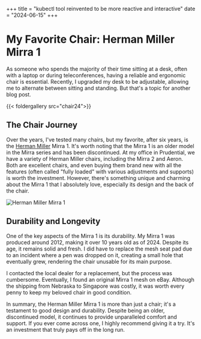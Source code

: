 +++
title = "kubectl tool reinvented to be more reactive and interactive"
date = "2024-06-15"
+++

# My Favorite Chair: Herman Miller Mirra 1

As someone who spends the majority of their time sitting at a desk, often with a laptop or during teleconferences, having a reliable and ergonomic chair is essential. Recently, I upgraded my desk to be adjustable, allowing me to alternate between sitting and standing. But that's a topic for another blog post.

{{< foldergallery src="chair24">}}

## The Chair Journey

Over the years, I've tested many chairs, but my favorite, after six years, is the [Herman Miller](https://www.hermanmiller.com/en_eur/products/seating/office-chairs/) Mirra 1. It's worth noting that the Mirra 1 is an older model in the Mirra series and has been discontinued. At my office in Prudential, we have a variety of Herman Miller chairs, including the Mirra 2 and Aeron. Both are excellent chairs, and even buying them brand new with all the features (often called "fully loaded" with various adjustments and supports) is worth the investment. However, there's something unique and charming about the Mirra 1 that I absolutely love, especially its design and the back of the chair.

![Herman Miller Mirra 1](https://your-image-url/IMG_1533.jpeg)

## Durability and Longevity

One of the key aspects of the Mirra 1 is its durability. My Mirra 1 was produced around 2012, making it over 10 years old as of 2024. Despite its age, it remains solid and fresh. I did have to replace the mesh seat pad due to an incident where a pen was dropped on it, creating a small hole that eventually grew, rendering the chair unusable for its main purpose.

I contacted the local dealer for a replacement, but the process was cumbersome. Eventually, I found an original Mirra 1 mesh on eBay. Although the shipping from Nebraska to Singapore was costly, it was worth every penny to keep my beloved chair in good condition.


In summary, the Herman Miller Mirra 1 is more than just a chair; it's a testament to good design and durability. Despite being an older, discontinued model, it continues to provide unparalleled comfort and support. If you ever come across one, I highly recommend giving it a try. It's an investment that truly pays off in the long run.
